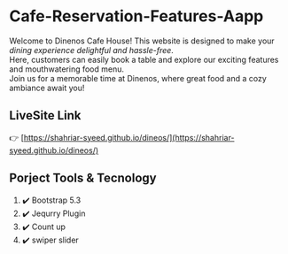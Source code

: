 # Cafe-Reservation-Features-Aapp

<p>
  Welcome to Dinenos Cafe House! This website is designed to make your <em>dining experience delightful and hassle-free</em>. <br>
  Here, customers can easily book a table and explore our exciting features and mouthwatering food menu. <br>
  Join us for a memorable time at Dinenos, where great food and a cozy ambiance await you!
</p>

## LiveSite Link

👉 [https://shahriar-syeed.github.io/dineos/](https://shahriar-syeed.github.io/dineos/)

## Porject Tools & Tecnology

<ol type="none">
  <li>  
  ✔️  Bootstrap 5.3
  </li>
  <li>  
  ✔️ Jequrry Plugin
  </li>
  <li>  
  ✔️ Count up
  </li>
  <li>  
  ✔️ swiper slider 
  </li>
</ol>


